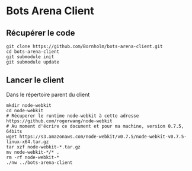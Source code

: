Bots Arena Client
=================

Récupérer le code
-----------------

```
git clone https://github.com/Bornholm/bots-arena-client.git
cd bots-arena-client
git submodule init
git submodule update
```

Lancer le client
----------------

Dans le répertoire parent du client

```
mkdir node-webkit
cd node-webkit
# Récuperer le runtime node-webkit à cette adresse https://github.com/rogerwang/node-webkit
# Au moment d'écrire ce document et pour ma machine, version 0.7.5, 64bits
wget https://s3.amazonaws.com/node-webkit/v0.7.5/node-webkit-v0.7.5-linux-x64.tar.gz
tar xzf node-webkit-*.tar.gz
mv node-webkit-*/* .
rm -rf node-webkit-*
./nw ../bots-arena-client
```